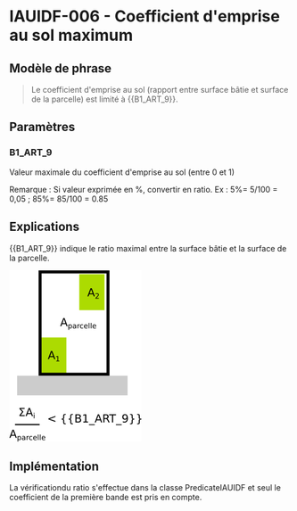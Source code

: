 # IAUIDF-006 - Coefficient d'emprise au sol maximum

## Modèle de phrase

> Le coefficient d'emprise au sol (rapport entre surface bâtie et surface de la parcelle) est limité à {{B1_ART_9}}.

## Paramètres

### B1_ART_9

Valeur maximale du coefficient d'emprise au sol (entre 0 et 1)

Remarque :  Si valeur exprimée en %, convertir en ratio. Ex : 5%= 5/100 = 0,05 ; 85%= 85/100 = 0.85

## Explications

{{B1_ART_9}} indique le ratio maximal entre la surface bâtie et la surface de la parcelle.

![Image montrant la contrainte de distance entre deux  bâtiments](img/IAUIDF/IAUIDF-006.png)

## Implémentation

La vérificationdu ratio s'effectue dans la classe PredicateIAUIDF et seul le coefficient de la première bande est pris en compte.
